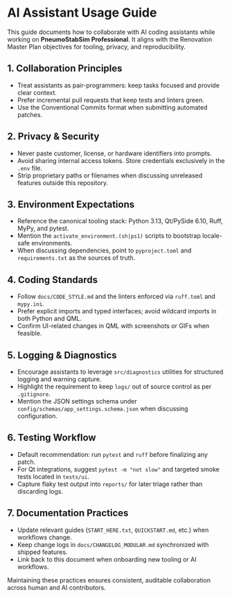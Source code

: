 # AI Assistant Usage Guide

This guide documents how to collaborate with AI coding assistants while working on **PneumoStabSim Professional**.
It aligns with the Renovation Master Plan objectives for tooling, privacy, and reproducibility.

## 1. Collaboration Principles
- Treat assistants as pair-programmers: keep tasks focused and provide clear context.
- Prefer incremental pull requests that keep tests and linters green.
- Use the Conventional Commits format when submitting automated patches.

## 2. Privacy & Security
- Never paste customer, license, or hardware identifiers into prompts.
- Avoid sharing internal access tokens. Store credentials exclusively in the `.env` file.
- Strip proprietary paths or filenames when discussing unreleased features outside this repository.

## 3. Environment Expectations
- Reference the canonical tooling stack: Python 3.13, Qt/PySide 6.10, Ruff, MyPy, and pytest.
- Mention the `activate_environment.(sh|ps1)` scripts to bootstrap locale-safe environments.
- When discussing dependencies, point to `pyproject.toml` and `requirements.txt` as the sources of truth.

## 4. Coding Standards
- Follow `docs/CODE_STYLE.md` and the linters enforced via `ruff.toml` and `mypy.ini`.
- Prefer explicit imports and typed interfaces; avoid wildcard imports in both Python and QML.
- Confirm UI-related changes in QML with screenshots or GIFs when feasible.

## 5. Logging & Diagnostics
- Encourage assistants to leverage `src/diagnostics` utilities for structured logging and warning capture.
- Highlight the requirement to keep `logs/` out of source control as per `.gitignore`.
- Mention the JSON settings schema under `config/schemas/app_settings.schema.json` when discussing configuration.

## 6. Testing Workflow
- Default recommendation: run `pytest` and `ruff` before finalizing any patch.
- For Qt integrations, suggest `pytest -m "not slow"` and targeted smoke tests located in `tests/ui`.
- Capture flaky test output into `reports/` for later triage rather than discarding logs.

## 7. Documentation Practices
- Update relevant guides (`START_HERE.txt`, `QUICKSTART.md`, etc.) when workflows change.
- Keep change logs in `docs/CHANGELOG_MODULAR.md` synchronized with shipped features.
- Link back to this document when onboarding new tooling or AI workflows.

Maintaining these practices ensures consistent, auditable collaboration across human and AI contributors.
